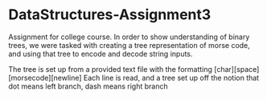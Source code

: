 DataStructures-Assignment3
==========================
Assignment for college course. 
In order to show understanding of binary trees, we were tasked with creating a tree representation of morse code,
    and using that tree to encode and decode string inputs.
    
The tree is set up from a provided text file with the formatting [char][space][morsecode][newline]
    Each line is read, and a tree set up off the notion that dot means left branch, dash means right branch

